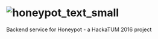 # ![honeypot_text_small](https://cloud.githubusercontent.com/assets/3391295/20314615/15e687f6-ab5b-11e6-9385-e0e601800a5b.png)

Backend service for Honeypot - a HackaTUM 2016 project
